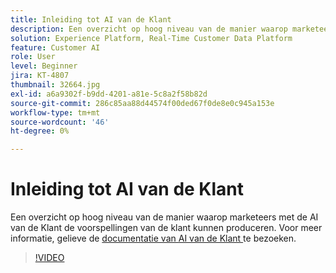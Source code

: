 ```yaml
---
title: Inleiding tot AI van de Klant
description: Een overzicht op hoog niveau van de manier waarop marketeers met de AI van de Klant de voorspellingen van de klant kunnen produceren.
solution: Experience Platform, Real-Time Customer Data Platform
feature: Customer AI
role: User
level: Beginner
jira: KT-4807
thumbnail: 32664.jpg
exl-id: a6a9302f-b9dd-4201-a81e-5c8a2f58b82d
source-git-commit: 286c85aa88d44574f00ded67f0de8e0c945a153e
workflow-type: tm+mt
source-wordcount: '46'
ht-degree: 0%

---
```


# Inleiding tot AI van de Klant

Een overzicht op hoog niveau van de manier waarop marketeers met de AI van de Klant de voorspellingen van de klant kunnen produceren. Voor meer informatie, gelieve de [ documentatie van AI van de Klant ](https://experienceleague.adobe.com/docs/experience-platform/intelligent-services/customer-ai/overview.html?lang=nl-NL) te bezoeken.

>[!VIDEO](https://video.tv.adobe.com/v/32664?learn=on&enablevpops)
